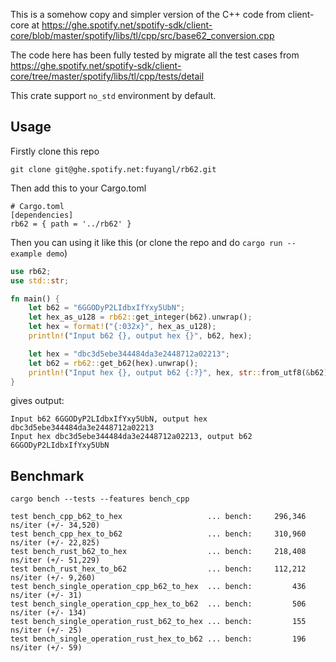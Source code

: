 
This is a somehow copy and simpler version of the C++ code from client-core
at https://ghe.spotify.net/spotify-sdk/client-core/blob/master/spotify/libs/tl/cpp/src/base62_conversion.cpp

The code here has been fully tested by migrate all the test cases from 
https://ghe.spotify.net/spotify-sdk/client-core/tree/master/spotify/libs/tl/cpp/tests/detail

This crate support `no_std` environment by default.

## Usage

Firstly clone this repo
```
git clone git@ghe.spotify.net:fuyangl/rb62.git
```

Then add this to your Cargo.toml
```
# Cargo.toml
[dependencies]
rb62 = { path = '../rb62' }
```

Then you can using it like this (or clone the repo and do `cargo run --example demo`)
```rust
use rb62;
use std::str;

fn main() {
    let b62 = "6GGODyP2LIdbxIfYxy5UbN";
    let hex_as_u128 = rb62::get_integer(b62).unwrap();
    let hex = format!("{:032x}", hex_as_u128);
    println!("Input b62 {}, output hex {}", b62, hex);

    let hex = "dbc3d5ebe344484da3e2448712a02213";
    let b62 = rb62::get_b62(hex).unwrap();
    println!("Input hex {}, output b62 {:?}", hex, str::from_utf8(&b62).unwrap());
}
```
gives output:
```
Input b62 6GGODyP2LIdbxIfYxy5UbN, output hex dbc3d5ebe344484da3e2448712a02213
Input hex dbc3d5ebe344484da3e2448712a02213, output b62 6GGODyP2LIdbxIfYxy5UbN
```

## Benchmark

`cargo bench --tests --features bench_cpp`
```
test bench_cpp_b62_to_hex                   ... bench:     296,346 ns/iter (+/- 34,520)
test bench_cpp_hex_to_b62                   ... bench:     310,960 ns/iter (+/- 22,825)
test bench_rust_b62_to_hex                  ... bench:     218,408 ns/iter (+/- 51,229)
test bench_rust_hex_to_b62                  ... bench:     112,212 ns/iter (+/- 9,260)
test bench_single_operation_cpp_b62_to_hex  ... bench:         436 ns/iter (+/- 31)
test bench_single_operation_cpp_hex_to_b62  ... bench:         506 ns/iter (+/- 134)
test bench_single_operation_rust_b62_to_hex ... bench:         155 ns/iter (+/- 25)
test bench_single_operation_rust_hex_to_b62 ... bench:         196 ns/iter (+/- 59)
```